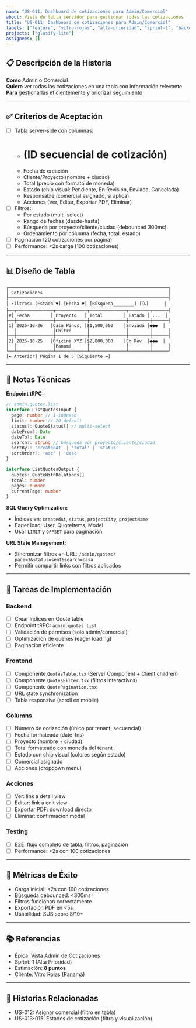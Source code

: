 ```yaml
---
name: "US-011: Dashboard de cotizaciones para Admin/Comercial"
about: Vista de tabla servidor para gestionar todas las cotizaciones
title: "US-011: Dashboard de cotizaciones para Admin/Comercial"
labels: ["feature", "vitro-rojas", "alta-prioridad", "sprint-1", "backend"]
projects: ["glasify-lite"]
assignees: []
---
```


## 📋 Descripción de la Historia

**Como** Admin o Comercial  
**Quiero** ver todas las cotizaciones en una tabla con información relevante  
**Para** gestionarlas eficientemente y priorizar seguimiento

---

## ✅ Criterios de Aceptación

- [ ] Tabla server-side con columnas:
  - # (ID secuencial de cotización)
  - Fecha de creación
  - Cliente/Proyecto (nombre + ciudad)
  - Total (precio con formato de moneda)
  - Estado (chip visual: Pendiente, En Revisión, Enviada, Cancelada)
  - Responsable (comercial asignado, si aplica)
  - Acciones (Ver, Editar, Exportar PDF, Eliminar)
- [ ] Filtros:
  - Por estado (multi-select)
  - Rango de fechas (desde-hasta)
  - Búsqueda por proyecto/cliente/ciudad (debounced 300ms)
  - Ordenamiento por columna (fecha, total, estado)
- [ ] Paginación (20 cotizaciones por página)
- [ ] Performance: <2s carga (100 cotizaciones)

---

## 📊 Diseño de Tabla

```
┌─────────────────────────────────────────────────────────────┐
│ Cotizaciones                                                │
├─────────────────────────────────────────────────────────────┤
│ Filtros: [Estado ▼] [Fecha ▼] [Búsqueda________] [🔍]      │
├──┬──────────────┬────────────┬──────────────┬────────┬──────┤
│#│ Fecha        │ Proyecto   │ Total        │ Estado │ ...  │
├──┼──────────────┼────────────┼──────────────┼────────┼──────┤
│1│ 2025-10-26   │Casa Pinos, │$1,500,000    │Enviada │●●●  │
│  │              │Chitré      │              │        │      │
├──┼──────────────┼────────────┼──────────────┼────────┼──────┤
│2│ 2025-10-25   │Oficina XYZ │$2,800,000    │En Rev. │●●●  │
│  │              │Panamá      │              │        │      │
└──┴──────────────┴────────────┴──────────────┴────────┴──────┘
[← Anterior] Página 1 de 5 [Siguiente →]
```

---

## 🔧 Notas Técnicas

**Endpoint tRPC:**
```typescript
// admin.quotes.list
interface ListQuotesInput {
  page: number // 1-indexed
  limit: number // 20 default
  status?: QuoteStatus[] // multi-select
  dateFrom?: Date
  dateTo?: Date
  search?: string // búsqueda por proyecto/cliente/ciudad
  sortBy?: 'createdAt' | 'total' | 'status'
  sortOrder?: 'asc' | 'desc'
}

interface ListQuotesOutput {
  quotes: QuoteWithRelations[]
  total: number
  pages: number
  currentPage: number
}
```

**SQL Query Optimization:**
- Índices en: `createdAt`, `status`, `projectCity`, `projectName`
- Eager load: User, QuoteItems, Model
- Usar `LIMIT` y `OFFSET` para paginación

**URL State Management:**
- Sincronizar filtros en URL: `/admin/quotes?page=1&status=sent&search=casa`
- Permitir compartir links con filtros aplicados

---

## 📝 Tareas de Implementación

### Backend
- [ ] Crear índices en Quote table
- [ ] Endpoint tRPC: `admin.quotes.list`
- [ ] Validación de permisos (solo admin/comercial)
- [ ] Optimización de queries (eager loading)
- [ ] Paginación eficiente

### Frontend
- [ ] Componente `QuotesTable.tsx` (Server Component + Client children)
- [ ] Componente `QuotesFilter.tsx` (filtros interactivos)
- [ ] Componente `QuotePagination.tsx`
- [ ] URL state synchronization
- [ ] Tabla responsive (scroll en mobile)

### Columns
- [ ] Número de cotización (único por tenant, secuencial)
- [ ] Fecha formateada (date-fns)
- [ ] Proyecto (nombre + ciudad)
- [ ] Total formateado con moneda del tenant
- [ ] Estado con chip visual (colores según estado)
- [ ] Comercial asignado
- [ ] Acciones (dropdown menu)

### Acciones
- [ ] Ver: link a detail view
- [ ] Editar: link a edit view
- [ ] Exportar PDF: download directo
- [ ] Eliminar: confirmación modal

### Testing
- [ ] E2E: flujo completo de tabla, filtros, paginación
- [ ] Performance: <2s con 100 cotizaciones

---

## 🎯 Métricas de Éxito

- Carga inicial: <2s con 100 cotizaciones
- Búsqueda debounced: <300ms
- Filtros funcionan correctamente
- Exportación PDF en <5s
- Usabilidad: SUS score 8/10+

---

## 📚 Referencias

- Épica: Vista Admin de Cotizaciones
- Sprint: 1 (Alta Prioridad)
- Estimación: **8 puntos**
- Cliente: Vitro Rojas (Panamá)

---

## 🔗 Historias Relacionadas

- US-012: Asignar comercial (filtro en tabla)
- US-013-015: Estados de cotización (filtro y visualización)
